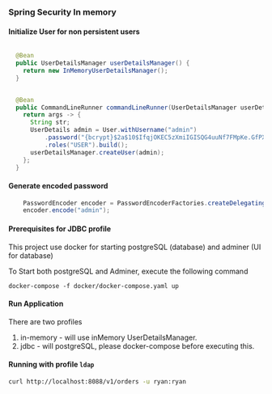 ### Spring Security In memory


#### Initialize User for non persistent users

```java

  @Bean
  public UserDetailsManager userDetailsManager() {
    return new InMemoryUserDetailsManager();
  }


  @Bean
  public CommandLineRunner commandLineRunner(UserDetailsManager userDetailsManager) {
    return args -> {
      String str;
      UserDetails admin = User.withUsername("admin")
          .password("{bcrypt}$2a$10$IfqjOKEC5zXmiIGISQG4uuNf7FMpKe.GfPXSkHF6TtdzuDJIHe0bu")
          .roles("USER").build();
      userDetailsManager.createUser(admin);
    };
  }
```
#### Generate encoded password

```java
    PasswordEncoder encoder = PasswordEncoderFactories.createDelegatingPasswordEncoder();
    encoder.encode("admin");
```
#### Prerequisites for JDBC profile
This project use docker for starting postgreSQL (database) and adminer (UI for database)

To Start both postgreSQL and Adminer, execute the following command

`docker-compose -f docker/docker-compose.yaml up`

#### Run Application

There are two profiles
  1. in-memory - will use inMemory UserDetailsManager.
  2. jdbc      - will postgreSQL, please docker-compose before executing this.


#### Running with profile `ldap`

```bash
curl http://localhost:8088/v1/orders -u ryan:ryan
```